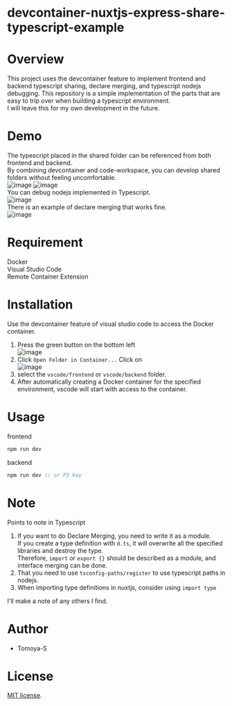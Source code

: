 # devcontainer-nuxtjs-express-share-typescript-example

# Overview
This project uses the devcontainer feature to implement frontend and backend typescript sharing, declare merging, and typescript nodejs debugging.
This repository is a simple implementation of the parts that are easy to trip over when building a typescript environment.  
I will leave this for my own development in the future.

# Demo
The typescript placed in the shared folder can be referenced from both frontend and backend.  
By combining devcontainer and code-workspace, you can develop shared folders without feeling uncomfortable.  
![image](https://user-images.githubusercontent.com/25850838/134662328-b3037635-a9bc-4065-827d-04809ec660bc.png) ![image](https://user-images.githubusercontent.com/25850838/134662373-85d335c5-1405-4c4b-ac03-c57c4469ddf0.png)  
You can debug nodejs implemented in Typescript.  
![image](https://user-images.githubusercontent.com/25850838/134662805-dfeef1e8-cce6-45b1-9637-078e0b9cc650.png)  
There is an example of declare merging that works fine.  
![image](https://user-images.githubusercontent.com/25850838/134662932-9859e0f2-aaff-454c-ac94-badefcb16e59.png)  

# Requirement
Docker  
Visual Studio Code  
Remote Container Extension  

# Installation
Use the devcontainer feature of visual studio code to access the Docker container.
1. Press the green button on the bottom left  
![image](https://user-images.githubusercontent.com/25850838/134660891-76aa6c0c-6ab4-4cd6-89d3-60d71766211f.png)  
2. Click `Open Folder in Container...` Click on  
![image](https://user-images.githubusercontent.com/25850838/134660855-0285663e-19f3-411e-8c81-b0aae6bdce3c.png)  
3. select the `vscode/frontend` or `vscode/backend` folder.   
4. After automatically creating a Docker container for the specified environment, vscode will start with access to the container.  

# Usage
frontend
```javascript
npm run dev
```

backend
```javascript
npm run dev // or F5 key
```

# Note
Points to note in Typescript  
1. If you want to do Declare Merging, you need to write it as a module.  
   If you create a type definition with `d.ts`, it will overwrite all the specified libraries and destroy the type.  
   Therefore, `import` or `export {}` should be described as a module, and interface merging can be done.
2. That you need to use `tsconfig-paths/register` to use typescript paths in nodejs.
3. When importing type definitions in nuxtjs, consider using `import type`  

I'll make a note of any others I find.

# Author
* Tomoya-S

# License
[MIT license](https://en.wikipedia.org/wiki/MIT_License).
